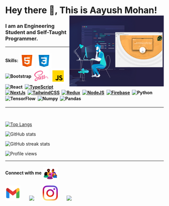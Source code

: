 
<h1> Hey there 👋, This is Aayush Mohan!
<img align='right' src="/./programmer.gif" height="" width="300" float="right" alt="Programming Man">
</h1>

<h3>  I am an Engineering Student and Self-Taught Programmer.</h3>


<hr>

<h4>Skills:
<img src="./html-5-icon.png" width="48" align="center" alt="HTML">&nbsp;  
<img src="./css3-icon.png" width="48" align="center" alt="CSS">&nbsp;  
<img src="https://img.icons8.com/color/48/000000/bootstrap.png" width="48" align="center" alt="Bootstrap">&nbsp;
<img src="./sass-icon.png" width="48" align="center" alt="SASS">&nbsp;  
<img src="./javascript-icon.png" width="48" align="center" alt="JavaScript">&nbsp;
<img src="https://img.icons8.com/color/48/000000/react-native.png" width="48" align="center" alt="React">&nbsp;
<a href="https://www.typescriptlang.org/" target="_blank" rel="noreferrer"><img src="https://raw.githubusercontent.com/danielcranney/readme-generator/main/public/icons/skills/typescript-colored.svg" width="36" height="36" alt="TypeScript" align="center"/></a>&nbsp;
<a href="https://nextjs.org/docs" target="_blank" rel="noreferrer"><img src="https://raw.githubusercontent.com/danielcranney/readme-generator/main/public/icons/skills/nextjs-colored-dark.svg" width="36" height="36" alt="NextJs" align="center"/></a>&nbsp;
<a href="https://tailwindcss.com/" target="_blank" rel="noreferrer"><img src="https://raw.githubusercontent.com/danielcranney/readme-generator/main/public/icons/skills/tailwindcss-colored.svg" width="48" height="48" alt="TailwindCSS" align="center"/></a>&nbsp;
<a href="https://redux.js.org/" target="_blank" rel="noreferrer"><img src="https://raw.githubusercontent.com/danielcranney/readme-generator/main/public/icons/skills/redux-colored.svg" width="36" height="36" alt="Redux" align="center"/></a>&nbsp;
<a href="https://nodejs.org/en/" target="_blank" rel="noreferrer"><img src="https://raw.githubusercontent.com/danielcranney/readme-generator/main/public/icons/skills/nodejs-colored.svg" width="48" height="48" alt="NodeJS" align="center"/></a>&nbsp;
<a href="https://firebase.google.com/" target="_blank" rel="noreferrer"><img src="https://raw.githubusercontent.com/danielcranney/readme-generator/main/public/icons/skills/firebase-colored.svg" width="48" height="48" alt="Firebase" align="center"/></a>&nbsp;
<img src="https://img.icons8.com/color/48/null/python--v1.png" width="48" align="center" alt="Python"/>&nbsp;
<img src="https://img.icons8.com/color/48/null/tensorflow.png" width="48" align="center" alt="TensorFlow"/>&nbsp;
<img src="https://img.icons8.com/color/48/null/numpy.png" width="48" align="center" alt="Numpy"/>&nbsp;
<img src="https://img.icons8.com/color/48/null/pandas.png" width="48" align="center" alt="Pandas"/>&nbsp;
</p>
                    



</h4>



<hr>

<br>

[![Top Langs](https://github-readme-stats.vercel.app/api/top-langs/?username=AayushMohan&layout=compact&show_icons=true&theme=radical)](https://github.com/anuraghazra/github-readme-stats)

![GitHub stats](https://github-readme-stats.vercel.app/api?username=AayushMohan&show_icons=true&theme=radical)

![GitHub streak stats](https://github-readme-streak-stats.herokuapp.com/?user=AayushMohan&show_icons=true&theme=radical)  

![Profile views](https://gpvc.arturio.dev/AayushMohan)  

<hr>
<h4>
Connect with me
<img src="./community.gif" width="48" align="center">&nbsp;&nbsp;
</h4>

<a href="https://icons8.com/icon/xWVjuc9hryql/twitter"></a>
<a href="https://icons8.com/icon/xuvGCOXi8Wyg/linkedin"></a>

<p align="left">
<a href="mailto:aayushmohan1702@gmail.com"><img src="./gmail.png" width="48"></a>&nbsp;&nbsp;&nbsp;&nbsp;&nbsp;&nbsp;
<a href="https://twitter.com/AayushMohan"><img src="https://img.icons8.com/color/48/000000/twitter--v2.png"></a>&nbsp;&nbsp;&nbsp;&nbsp;&nbsp;&nbsp;
<a href="https://instagram.com/thisisaayushmohan"><img src="./instagram.png" width="48"></a>&nbsp;&nbsp;&nbsp;&nbsp;&nbsp;&nbsp;
<a href="https://linkedin.com/in/aayushmohan"><img src="https://img.icons8.com/fluency/48/000000/linkedin.png"></a>&nbsp;&nbsp;&nbsp;&nbsp;&nbsp;&nbsp;

</p>

<!---
AayushMohan/AayushMohan is a ✨ special ✨ repository because its `README.md` (this file) appears on your GitHub profile.
You can click the Preview link to take a look at your changes.
